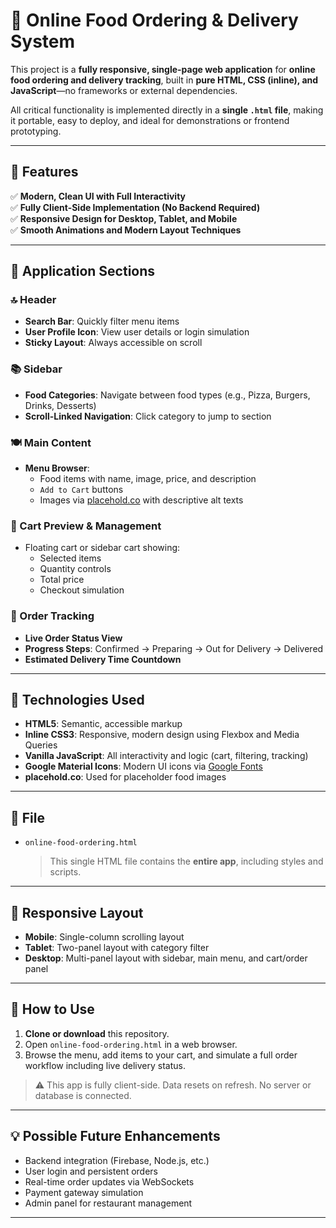 # 🍔 Online Food Ordering & Delivery System

This project is a **fully responsive, single-page web application** for **online food ordering and delivery tracking**, built in **pure HTML, CSS (inline), and JavaScript**—no frameworks or external dependencies.

All critical functionality is implemented directly in a **single `.html` file**, making it portable, easy to deploy, and ideal for demonstrations or frontend prototyping.

---

## 🚀 Features

✅ **Modern, Clean UI with Full Interactivity**  
✅ **Fully Client-Side Implementation (No Backend Required)**  
✅ **Responsive Design for Desktop, Tablet, and Mobile**  
✅ **Smooth Animations and Modern Layout Techniques**

---

## 🧩 Application Sections

### 🔝 Header  
- **Search Bar**: Quickly filter menu items  
- **User Profile Icon**: View user details or login simulation  
- **Sticky Layout**: Always accessible on scroll  

### 📚 Sidebar  
- **Food Categories**: Navigate between food types (e.g., Pizza, Burgers, Drinks, Desserts)  
- **Scroll-Linked Navigation**: Click category to jump to section  

### 🍽️ Main Content  
- **Menu Browser**:  
  - Food items with name, image, price, and description  
  - `Add to Cart` buttons  
  - Images via [placehold.co](https://placehold.co) with descriptive alt texts  

### 🛒 Cart Preview & Management  
- Floating cart or sidebar cart showing:  
  - Selected items  
  - Quantity controls  
  - Total price  
  - Checkout simulation  

### 🚚 Order Tracking  
- **Live Order Status View**  
- **Progress Steps**: Confirmed → Preparing → Out for Delivery → Delivered  
- **Estimated Delivery Time Countdown**  

---

## 🧱 Technologies Used

- **HTML5**: Semantic, accessible markup  
- **Inline CSS3**: Responsive, modern design using Flexbox and Media Queries  
- **Vanilla JavaScript**: All interactivity and logic (cart, filtering, tracking)  
- **Google Material Icons**: Modern UI icons via [Google Fonts](https://fonts.google.com/icons)  
- **placehold.co**: Used for placeholder food images  

---

## 📁 File

- `online-food-ordering.html`  
  > This single HTML file contains the **entire app**, including styles and scripts.

---

## 📱 Responsive Layout

- **Mobile**: Single-column scrolling layout  
- **Tablet**: Two-panel layout with category filter  
- **Desktop**: Multi-panel layout with sidebar, main menu, and cart/order panel  

---

## 🧪 How to Use

1. **Clone or download** this repository.
2. Open `online-food-ordering.html` in a web browser.
3. Browse the menu, add items to your cart, and simulate a full order workflow including live delivery status.

> ⚠️ This app is fully client-side. Data resets on refresh. No server or database is connected.

---

## 💡 Possible Future Enhancements

- Backend integration (Firebase, Node.js, etc.)
- User login and persistent orders
- Real-time order updates via WebSockets
- Payment gateway simulation
- Admin panel for restaurant management

---


